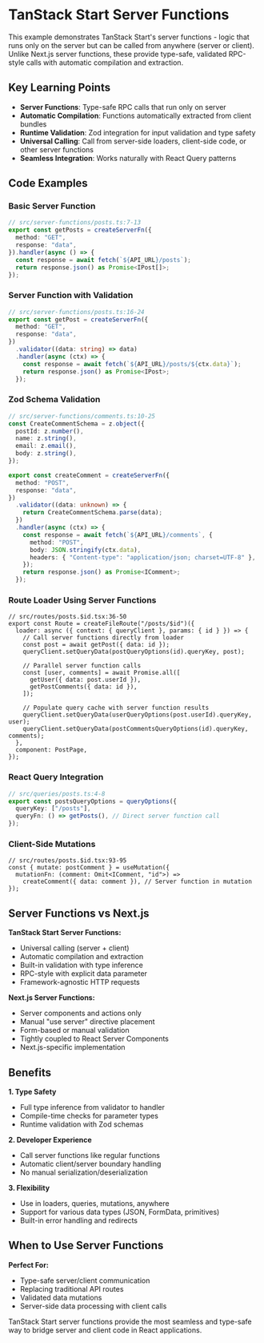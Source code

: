# TanStack Start Server Functions

This example demonstrates TanStack Start's server functions - logic that runs only on the server but can be called from anywhere (server or client). Unlike Next.js server functions, these provide type-safe, validated RPC-style calls with automatic compilation and extraction.

## Key Learning Points

- **Server Functions**: Type-safe RPC calls that run only on server
- **Automatic Compilation**: Functions automatically extracted from client bundles
- **Runtime Validation**: Zod integration for input validation and type safety
- **Universal Calling**: Call from server-side loaders, client-side code, or other server functions
- **Seamless Integration**: Works naturally with React Query patterns

## Code Examples

### Basic Server Function
```typescript
// src/server-functions/posts.ts:7-13
export const getPosts = createServerFn({
  method: "GET",
  response: "data",
}).handler(async () => {
  const response = await fetch(`${API_URL}/posts`);
  return response.json() as Promise<IPost[]>;
});
```

### Server Function with Validation
```typescript
// src/server-functions/posts.ts:16-24
export const getPost = createServerFn({
  method: "GET",
  response: "data",
})
  .validator((data: string) => data)
  .handler(async (ctx) => {
    const response = await fetch(`${API_URL}/posts/${ctx.data}`);
    return response.json() as Promise<IPost>;
  });
```

### Zod Schema Validation
```typescript
// src/server-functions/comments.ts:10-25
const CreateCommentSchema = z.object({
  postId: z.number(),
  name: z.string(),
  email: z.email(),
  body: z.string(),
});

export const createComment = createServerFn({
  method: "POST",
  response: "data",
})
  .validator((data: unknown) => {
    return CreateCommentSchema.parse(data);
  })
  .handler(async (ctx) => {
    const response = await fetch(`${API_URL}/comments`, {
      method: "POST",
      body: JSON.stringify(ctx.data),
      headers: { "Content-type": "application/json; charset=UTF-8" },
    });
    return response.json() as Promise<IComment>;
  });
```

### Route Loader Using Server Functions
```tsx
// src/routes/posts.$id.tsx:36-50
export const Route = createFileRoute("/posts/$id")({
  loader: async ({ context: { queryClient }, params: { id } }) => {
    // Call server functions directly from loader
    const post = await getPost({ data: id });
    queryClient.setQueryData(postQueryOptions(id).queryKey, post);

    // Parallel server function calls
    const [user, comments] = await Promise.all([
      getUser({ data: post.userId }),
      getPostComments({ data: id }),
    ]);

    // Populate query cache with server function results
    queryClient.setQueryData(userQueryOptions(post.userId).queryKey, user);
    queryClient.setQueryData(postCommentsQueryOptions(id).queryKey, comments);
  },
  component: PostPage,
});
```

### React Query Integration
```typescript
// src/queries/posts.ts:4-8
export const postsQueryOptions = queryOptions({
  queryKey: ["/posts"],
  queryFn: () => getPosts(), // Direct server function call
});
```

### Client-Side Mutations
```tsx
// src/routes/posts.$id.tsx:93-95
const { mutate: postComment } = useMutation({
  mutationFn: (comment: Omit<IComment, "id">) =>
    createComment({ data: comment }), // Server function in mutation
});
```

## Server Functions vs Next.js

**TanStack Start Server Functions:**
- Universal calling (server + client)
- Automatic compilation and extraction
- Built-in validation with type inference
- RPC-style with explicit data parameter
- Framework-agnostic HTTP requests

**Next.js Server Functions:**
- Server components and actions only
- Manual "use server" directive placement
- Form-based or manual validation
- Tightly coupled to React Server Components
- Next.js-specific implementation

## Benefits

**1. Type Safety**
- Full type inference from validator to handler
- Compile-time checks for parameter types
- Runtime validation with Zod schemas

**2. Developer Experience**
- Call server functions like regular functions
- Automatic client/server boundary handling
- No manual serialization/deserialization

**3. Flexibility**
- Use in loaders, queries, mutations, anywhere
- Support for various data types (JSON, FormData, primitives)
- Built-in error handling and redirects

## When to Use Server Functions

**Perfect For:**
- Type-safe server/client communication
- Replacing traditional API routes
- Validated data mutations
- Server-side data processing with client calls

TanStack Start server functions provide the most seamless and type-safe way to bridge server and client code in React applications.